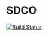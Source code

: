 # SDCO

[![Build Status](https://travis-ci.org/GillesBareilles/SDCO.jl.svg?branch=master)](https://travis-ci.org/GillesBareilles/SDCO.jl)